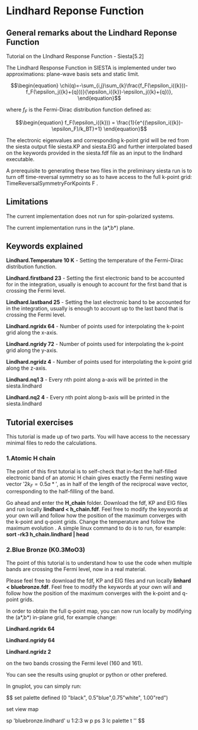 # Lindhard Reponse Function
## General remarks about the Lindhard Reponse Function
Tutorial on the LIndhard Response Function - Siesta[5.2]

The Lindhard Response Function in SIESTA is implemented under two approximations: plane-wave basis sets and static limit. 

```math
\begin{equation}
\chi(q)=-\sum_{i,j}\sum_{k}\frac{f_F(\epsilon_i({k}))-f_F(\epsilon_j({k}+{q}))}{\epsilon_i({k})-\epsilon_j({k}+{q})},
\end{equation}
```

where $`\textit {f}_F`$ is the Fermi-Dirac distribution function defined as:

```math
\begin{equation}
    f_F(\epsilon_i({k})) = \frac{1}{e^{(\epsilon_i({k})-\epsilon_F)/k_BT}+1}
\end{equation}
```

The electronic eigenvalues and corresponding k-point grid will be red from the siesta output file siesta.KP and siesta.EIG and further interpolated based on the keywords provided in the siesta.fdf file as an input to the lindhard executable. 

A prerequisite to generating these two files in the preliminary siesta run is to turn off time-reversal symmetry so as to have access to the full k-point grid: TimeReversalSymmetryForKpoints F .

## Limitations
The current implementation does not run for spin-polarized systems.

The current implementation runs in the (a*,b*) plane. 


## Keywords explained 

**Lindhard.Temperature 10 K** - Setting the temperature of the Fermi-Dirac distribution function.

**Lindhard.firstband	 23** - Setting the first electronic band to be accounted for in the integration, usually is enough to account for the first band that is crossing the Fermi level.

**Lindhard.lastband	     25** - Setting the last electronic band to be accounted for in the integration, usually is enough to account up to the last band that is crossing the Fermi level.

**Lindhard.ngridx		64** - Number of points used for interpolating the k-point grid along the x-axis.

**Lindhard.ngridy		72** - Number of points used for interpolating the k-point grid along the y-axis.

**Lindhard.ngridz		 4** - Number of points used for interpolating the k-point grid along the z-axis.

**Lindhard.nq1		3** - Every nth point along a-axis will be printed in the siesta.lindhard

**Lindhard.nq2		4** - Every nth point along b-axis will be printed in the siesta.lindhard

## Tutorial exercises
This tutorial is made up of two parts. You will have access to the necessary minimal files to redo the calculations.

### 1.Atomic H chain 

The point of this first tutorial is to self-check that in-fact the half-filled electronic band of an atomic H chain gives exactly the Fermi nesting wave vector $'2k_F = 0.5 a*'$, as in half of the length of the reciprocal wave vector, corresponding to the half-filling of the band.

Go ahead and enter the **H_chain** folder. Download  the fdf, KP and EIG files and run locally **lindhard < h_chain.fdf**. Feel free to modify the keywords at your own will and follow how the position of the maximum converges with the k-point and q-point grids. Change the temperature and follow the maximum evolution . A simple linux command to do is to run, for example: **sort -rk3 h_chain.lindhard | head**

### 2.Blue Bronze (K0.3MoO3)

The point of this tutorial is to understand how to use the code when multiple bands are crossing the Fermi level, now in a real material. 

Please feel free to download the fdf, KP and EIG files and run locally **linhard < bluebronze.fdf**. Feel free to modify the keywords at your own will and follow how the position of the maximum converges with the k-point and q-point grids.

In order to obtain the full q-point map, you can now run locally by modifying the (a*,b*) in-plane grid, for example change:

**Lindhard.ngridx		64**

**Lindhard.ngridy    	64**

**Lindhard.ngridz		 2**

on the two bands crossing the Fermi level (160 and 161).

You can see the results using gnuplot or python or other prefered. 

In gnuplot, you can simply run:

$$
set palette defined (0 "black", 0.5"blue",0.75"white", 1.00"red")

set view map

sp 'bluebronze.lindhard' u 1:2:3 w p ps 3 lc palette  t ''
$$

